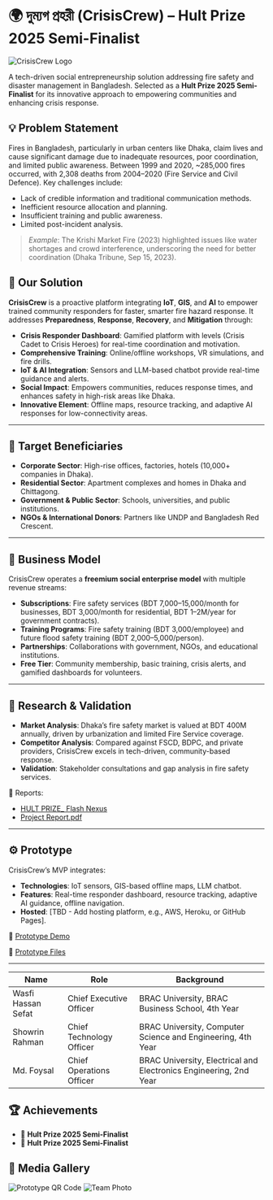 # 🌍 দুম্যগ প্রহরী (CrisisCrew) – Hult Prize 2025 Semi-Finalist

![CrisisCrew Logo](assets/logo.png)

A tech-driven social entrepreneurship solution addressing fire safety and disaster management in Bangladesh. Selected as a **Hult Prize 2025 Semi-Finalist** for its innovative approach to empowering communities and enhancing crisis response.



## 💡 Problem Statement

Fires in Bangladesh, particularly in urban centers like Dhaka, claim lives and cause significant damage due to inadequate resources, poor coordination, and limited public awareness. Between 1999 and 2020, ~285,000 fires occurred, with 2,308 deaths from 2004–2020 (Fire Service and Civil Defence). Key challenges include:

- Lack of credible information and traditional communication methods.
- Inefficient resource allocation and planning.
- Insufficient training and public awareness.
- Limited post-incident analysis.

> *Example*: The Krishi Market Fire (2023) highlighted issues like water shortages and crowd interference, underscoring the need for better coordination (Dhaka Tribune, Sep 15, 2023).



## 🌱 Our Solution

**CrisisCrew** is a proactive platform integrating **IoT**, **GIS**, and **AI** to empower trained community responders for faster, smarter fire hazard response. It addresses **Preparedness**, **Response**, **Recovery**, and **Mitigation** through:

- **Crisis Responder Dashboard**: Gamified platform with levels (Crisis Cadet to Crisis Heroes) for real-time coordination and motivation.
- **Comprehensive Training**: Online/offline workshops, VR simulations, and fire drills.
- **IoT & AI Integration**: Sensors and LLM-based chatbot provide real-time guidance and alerts.
- **Social Impact**: Empowers communities, reduces response times, and enhances safety in high-risk areas like Dhaka.
- **Innovative Element**: Offline maps, resource tracking, and adaptive AI responses for low-connectivity areas.

---

## 🎯 Target Beneficiaries

- **Corporate Sector**: High-rise offices, factories, hotels (10,000+ companies in Dhaka).
- **Residential Sector**: Apartment complexes and homes in Dhaka and Chittagong.
- **Government & Public Sector**: Schools, universities, and public institutions.
- **NGOs & International Donors**: Partners like UNDP and Bangladesh Red Crescent.

---

## 🧩 Business Model

CrisisCrew operates a **freemium social enterprise model** with multiple revenue streams:

- **Subscriptions**: Fire safety services (BDT 7,000–15,000/month for businesses, BDT 3,000/month for residential, BDT 1–2M/year for government contracts).
- **Training Programs**: Fire safety training (BDT 3,000/employee) and future flood safety training (BDT 2,000–5,000/person).
- **Partnerships**: Collaborations with government, NGOs, and educational institutions.
- **Free Tier**: Community membership, basic training, crisis alerts, and gamified dashboards for volunteers.



---

## 🔬 Research & Validation

- **Market Analysis**: Dhaka’s fire safety market is valued at BDT 400M annually, driven by urbanization and limited Fire Service coverage.
- **Competitor Analysis**: Compared against FSCD, BDPC, and private providers, CrisisCrew excels in tech-driven, community-based response.
- **Validation**: Stakeholder consultations and gap analysis in fire safety services.

📄 Reports:
- [HULT PRIZE_ Flash Nexus](https://www.canva.com/design/DAGV_iVLi8E/3x8RcpwaQ5yL7tV2uYT6xA/view?utm_content=DAGV_iVLi8E&utm_campaign=designshare&utm_medium=link2&utm_source=uniquelinks&utlId=hccff765576)
- [Project Report.pdf](docs/ProjectReport.pdf)

---

## ⚙️ Prototype

CrisisCrew’s MVP integrates:
- **Technologies**: IoT sensors, GIS-based offline maps, LLM chatbot.
- **Features**: Real-time responder dashboard, resource tracking, adaptive AI guidance, offline navigation.
- **Hosted**: [TBD - Add hosting platform, e.g., AWS, Heroku, or GitHub Pages].

🔗 [Prototype Demo](#) <!-- Replace with QR code link or live demo URL -->

📁 [Prototype Files](prototype)

---

| Name              | Role                     | Background                              |
|-------------------|--------------------------|-----------------------------------------|
| Wasfi Hassan Sefat | Chief Executive Officer  | BRAC University, BRAC Business School, 4th Year |
| Showrin Rahman    | Chief Technology Officer | BRAC University, Computer Science and Engineering, 4th Year |
| Md. Foysal        | Chief Operations Officer | BRAC University, Electrical and Electronics Engineering, 2nd Year |

## 🏆 Achievements

- 🥈 **Hult Prize 2025 Semi-Finalist**
- 🥈 **Hult Prize 2025 Semi-Finalist**



## 📸 Media Gallery

![Prototype QR Code](assets/screenshots/HULT_PRIZE_Flash_Nexus_page1.png) <!-- Replace with actual screenshots or mockups -->
![Team Photo](assets/team.jpg) <!-- Replace with actual team photo -->

